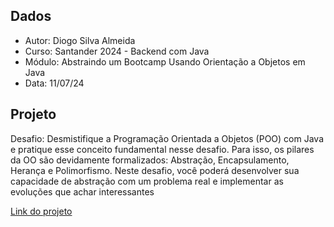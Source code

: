 ## Dados
- Autor: Diogo Silva Almeida 
- Curso: Santander 2024 - Backend com Java
- Módulo: Abstraindo um Bootcamp Usando Orientação a Objetos em Java
- Data: 11/07/24

## Projeto

Desafio: Desmistifique a Programação Orientada a Objetos (POO) com Java e pratique esse conceito fundamental nesse desafio. Para isso, os pilares da OO são devidamente formalizados: Abstração, Encapsulamento, Herança e Polimorfismo. Neste desafio, você poderá desenvolver sua capacidade de abstração com um problema real e implementar as evoluções que achar interessantes

[Link do projeto](https://github.com/cami-la/desafio-poo-dio)
